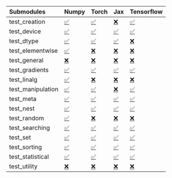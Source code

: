 | Submodules        | Numpy                                                                                                                           | Torch                                                                                                                           | Jax                                                                                                                             | Tensorflow                                                                                                                      |
|:------------------|:--------------------------------------------------------------------------------------------------------------------------------|:--------------------------------------------------------------------------------------------------------------------------------|:--------------------------------------------------------------------------------------------------------------------------------|:--------------------------------------------------------------------------------------------------------------------------------|
| test_creation     | <a href="https://github.com/unifyai/ivy/runs/8168120563?check_suite_focus=true" rel="noopener noreferrer" target="_blank">✅</a> | <a href="https://github.com/unifyai/ivy/runs/8168121508?check_suite_focus=true" rel="noopener noreferrer" target="_blank">✅</a> | <a href="https://github.com/unifyai/ivy/runs/8168121990?check_suite_focus=true" rel="noopener noreferrer" target="_blank">❌</a> | <a href="https://github.com/unifyai/ivy/runs/8168122509?check_suite_focus=true" rel="noopener noreferrer" target="_blank">✅</a> |
| test_device       | <a href="https://github.com/unifyai/ivy/runs/8168120595?check_suite_focus=true" rel="noopener noreferrer" target="_blank">✅</a> | <a href="https://github.com/unifyai/ivy/runs/8168121533?check_suite_focus=true" rel="noopener noreferrer" target="_blank">✅</a> | <a href="https://github.com/unifyai/ivy/runs/8168122021?check_suite_focus=true" rel="noopener noreferrer" target="_blank">✅</a> | <a href="https://github.com/unifyai/ivy/runs/8168122556?check_suite_focus=true" rel="noopener noreferrer" target="_blank">✅</a> |
| test_dtype        | <a href="https://github.com/unifyai/ivy/runs/8168120629?check_suite_focus=true" rel="noopener noreferrer" target="_blank">✅</a> | <a href="https://github.com/unifyai/ivy/runs/8168121567?check_suite_focus=true" rel="noopener noreferrer" target="_blank">✅</a> | <a href="https://github.com/unifyai/ivy/runs/8168122042?check_suite_focus=true" rel="noopener noreferrer" target="_blank">✅</a> | <a href="https://github.com/unifyai/ivy/runs/8168122600?check_suite_focus=true" rel="noopener noreferrer" target="_blank">❌</a> |
| test_elementwise  | <a href="https://github.com/unifyai/ivy/runs/8168120657?check_suite_focus=true" rel="noopener noreferrer" target="_blank">✅</a> | <a href="https://github.com/unifyai/ivy/runs/8168121595?check_suite_focus=true" rel="noopener noreferrer" target="_blank">❌</a> | <a href="https://github.com/unifyai/ivy/runs/8168122066?check_suite_focus=true" rel="noopener noreferrer" target="_blank">❌</a> | <a href="https://github.com/unifyai/ivy/runs/8168122659?check_suite_focus=true" rel="noopener noreferrer" target="_blank">❌</a> |
| test_general      | <a href="https://github.com/unifyai/ivy/runs/8168120684?check_suite_focus=true" rel="noopener noreferrer" target="_blank">❌</a> | <a href="https://github.com/unifyai/ivy/runs/8168121612?check_suite_focus=true" rel="noopener noreferrer" target="_blank">❌</a> | <a href="https://github.com/unifyai/ivy/runs/8168122095?check_suite_focus=true" rel="noopener noreferrer" target="_blank">❌</a> | <a href="https://github.com/unifyai/ivy/runs/8168122715?check_suite_focus=true" rel="noopener noreferrer" target="_blank">❌</a> |
| test_gradients    | <a href="https://github.com/unifyai/ivy/runs/8168120717?check_suite_focus=true" rel="noopener noreferrer" target="_blank">✅</a> | <a href="https://github.com/unifyai/ivy/runs/8168121636?check_suite_focus=true" rel="noopener noreferrer" target="_blank">✅</a> | <a href="https://github.com/unifyai/ivy/runs/8168122118?check_suite_focus=true" rel="noopener noreferrer" target="_blank">✅</a> | <a href="https://github.com/unifyai/ivy/runs/8168122775?check_suite_focus=true" rel="noopener noreferrer" target="_blank">✅</a> |
| test_linalg       | <a href="https://github.com/unifyai/ivy/runs/8168120747?check_suite_focus=true" rel="noopener noreferrer" target="_blank">✅</a> | <a href="https://github.com/unifyai/ivy/runs/8168121662?check_suite_focus=true" rel="noopener noreferrer" target="_blank">❌</a> | <a href="https://github.com/unifyai/ivy/runs/8168122141?check_suite_focus=true" rel="noopener noreferrer" target="_blank">❌</a> | <a href="https://github.com/unifyai/ivy/runs/8168122820?check_suite_focus=true" rel="noopener noreferrer" target="_blank">❌</a> |
| test_manipulation | <a href="https://github.com/unifyai/ivy/runs/8168120806?check_suite_focus=true" rel="noopener noreferrer" target="_blank">✅</a> | <a href="https://github.com/unifyai/ivy/runs/8168121695?check_suite_focus=true" rel="noopener noreferrer" target="_blank">✅</a> | <a href="https://github.com/unifyai/ivy/runs/8168122172?check_suite_focus=true" rel="noopener noreferrer" target="_blank">❌</a> | <a href="https://github.com/unifyai/ivy/runs/8168122875?check_suite_focus=true" rel="noopener noreferrer" target="_blank">✅</a> |
| test_meta         | <a href="https://github.com/unifyai/ivy/runs/8168120887?check_suite_focus=true" rel="noopener noreferrer" target="_blank">✅</a> | <a href="https://github.com/unifyai/ivy/runs/8168121721?check_suite_focus=true" rel="noopener noreferrer" target="_blank">✅</a> | <a href="https://github.com/unifyai/ivy/runs/8168122207?check_suite_focus=true" rel="noopener noreferrer" target="_blank">✅</a> | <a href="https://github.com/unifyai/ivy/runs/8168122918?check_suite_focus=true" rel="noopener noreferrer" target="_blank">✅</a> |
| test_nest         | <a href="https://github.com/unifyai/ivy/runs/8168120980?check_suite_focus=true" rel="noopener noreferrer" target="_blank">✅</a> | <a href="https://github.com/unifyai/ivy/runs/8168121754?check_suite_focus=true" rel="noopener noreferrer" target="_blank">✅</a> | <a href="https://github.com/unifyai/ivy/runs/8168122240?check_suite_focus=true" rel="noopener noreferrer" target="_blank">✅</a> | <a href="https://github.com/unifyai/ivy/runs/8168122952?check_suite_focus=true" rel="noopener noreferrer" target="_blank">✅</a> |
| test_random       | <a href="https://github.com/unifyai/ivy/runs/8168121074?check_suite_focus=true" rel="noopener noreferrer" target="_blank">✅</a> | <a href="https://github.com/unifyai/ivy/runs/8168121792?check_suite_focus=true" rel="noopener noreferrer" target="_blank">❌</a> | <a href="https://github.com/unifyai/ivy/runs/8168122271?check_suite_focus=true" rel="noopener noreferrer" target="_blank">❌</a> | <a href="https://github.com/unifyai/ivy/runs/8168122993?check_suite_focus=true" rel="noopener noreferrer" target="_blank">❌</a> |
| test_searching    | <a href="https://github.com/unifyai/ivy/runs/8168121181?check_suite_focus=true" rel="noopener noreferrer" target="_blank">✅</a> | <a href="https://github.com/unifyai/ivy/runs/8168121824?check_suite_focus=true" rel="noopener noreferrer" target="_blank">✅</a> | <a href="https://github.com/unifyai/ivy/runs/8168122308?check_suite_focus=true" rel="noopener noreferrer" target="_blank">✅</a> | <a href="https://github.com/unifyai/ivy/runs/8168123029?check_suite_focus=true" rel="noopener noreferrer" target="_blank">✅</a> |
| test_set          | <a href="https://github.com/unifyai/ivy/runs/8168121263?check_suite_focus=true" rel="noopener noreferrer" target="_blank">✅</a> | <a href="https://github.com/unifyai/ivy/runs/8168121869?check_suite_focus=true" rel="noopener noreferrer" target="_blank">✅</a> | <a href="https://github.com/unifyai/ivy/runs/8168122337?check_suite_focus=true" rel="noopener noreferrer" target="_blank">✅</a> | <a href="https://github.com/unifyai/ivy/runs/8168123065?check_suite_focus=true" rel="noopener noreferrer" target="_blank">✅</a> |
| test_sorting      | <a href="https://github.com/unifyai/ivy/runs/8168121338?check_suite_focus=true" rel="noopener noreferrer" target="_blank">✅</a> | <a href="https://github.com/unifyai/ivy/runs/8168121902?check_suite_focus=true" rel="noopener noreferrer" target="_blank">✅</a> | <a href="https://github.com/unifyai/ivy/runs/8168122388?check_suite_focus=true" rel="noopener noreferrer" target="_blank">✅</a> | <a href="https://github.com/unifyai/ivy/runs/8168123104?check_suite_focus=true" rel="noopener noreferrer" target="_blank">✅</a> |
| test_statistical  | <a href="https://github.com/unifyai/ivy/runs/8168121401?check_suite_focus=true" rel="noopener noreferrer" target="_blank">✅</a> | <a href="https://github.com/unifyai/ivy/runs/8168121934?check_suite_focus=true" rel="noopener noreferrer" target="_blank">✅</a> | <a href="https://github.com/unifyai/ivy/runs/8168122427?check_suite_focus=true" rel="noopener noreferrer" target="_blank">✅</a> | <a href="https://github.com/unifyai/ivy/runs/8168123150?check_suite_focus=true" rel="noopener noreferrer" target="_blank">✅</a> |
| test_utility      | <a href="https://github.com/unifyai/ivy/runs/8168121462?check_suite_focus=true" rel="noopener noreferrer" target="_blank">❌</a> | <a href="https://github.com/unifyai/ivy/runs/8168121962?check_suite_focus=true" rel="noopener noreferrer" target="_blank">❌</a> | <a href="https://github.com/unifyai/ivy/runs/8168122473?check_suite_focus=true" rel="noopener noreferrer" target="_blank">❌</a> | <a href="https://github.com/unifyai/ivy/runs/8168123186?check_suite_focus=true" rel="noopener noreferrer" target="_blank">❌</a> |